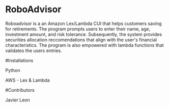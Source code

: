 # RoboAdvisor
Roboadvisor is a an Amazon Lex/Lambda CUI that helps customers saving for retirements. The program prompts users to enter their name, age, investment amount, and risk tolerance. Subsequently, the system provides securities allocation reccomendations that align with the user's financial characteristics. The program is also empowered with lambda functions that validates the users entries.

#Installations

Python

AWS - Lex & Lambda

#Contributors 

Javier Leon

